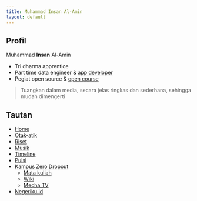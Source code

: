 ```yaml
---
title: Muhammad Insan Al-Amin
layout: default
---
```


## Profil
Muhammad **Insan** Al-Amin
- Tri dharma apprentice
- Part time data engineer & [app developer](https://negeriku.id)
- Pegiat open source & [open course](https://mecha.id)

> Tuangkan dalam media, secara jelas ringkas dan sederhana, sehingga mudah dimengerti 

## Tautan
- [Home](https://insanalamin.github.io)
- [Otak-atik](/skill)
- [Riset](/riset)
- [Musik](/musik)
- [Timeline](/timeline)
- [Puisi](/puisi)
- [Kampus Zero Dropout](https://mecha.id)
  - [Mata kuliah](https://mechaid.github.io/course-materials/)
  - [Wiki](https://mechaid.github.io/wiki/)
  - [Mecha TV](https://www.youtube.com/channel/UCAHKfmOwqZrShZ3SPhReqtg)
- [Negeriku.id](https://negeriku.id)
